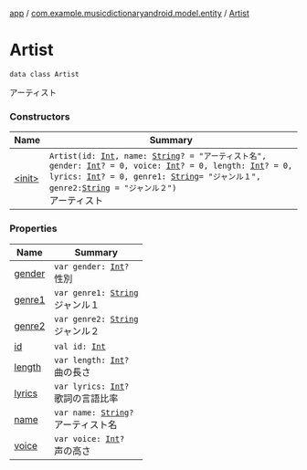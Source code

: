 [app](../../index.md) / [com.example.musicdictionaryandroid.model.entity](../index.md) / [Artist](./index.md)

# Artist

`data class Artist`

アーティスト

### Constructors

| Name | Summary |
|---|---|
| [&lt;init&gt;](-init-.md) | `Artist(id: `[`Int`](https://kotlinlang.org/api/latest/jvm/stdlib/kotlin/-int/index.html)`, name: `[`String`](https://kotlinlang.org/api/latest/jvm/stdlib/kotlin/-string/index.html)`? = "アーティスト名", gender: `[`Int`](https://kotlinlang.org/api/latest/jvm/stdlib/kotlin/-int/index.html)`? = 0, voice: `[`Int`](https://kotlinlang.org/api/latest/jvm/stdlib/kotlin/-int/index.html)`? = 0, length: `[`Int`](https://kotlinlang.org/api/latest/jvm/stdlib/kotlin/-int/index.html)`? = 0, lyrics: `[`Int`](https://kotlinlang.org/api/latest/jvm/stdlib/kotlin/-int/index.html)`? = 0, genre1: `[`String`](https://kotlinlang.org/api/latest/jvm/stdlib/kotlin/-string/index.html)` = "ジャンル１", genre2: `[`String`](https://kotlinlang.org/api/latest/jvm/stdlib/kotlin/-string/index.html)` = "ジャンル２")`<br>アーティスト |

### Properties

| Name | Summary |
|---|---|
| [gender](gender.md) | `var gender: `[`Int`](https://kotlinlang.org/api/latest/jvm/stdlib/kotlin/-int/index.html)`?`<br>性別 |
| [genre1](genre1.md) | `var genre1: `[`String`](https://kotlinlang.org/api/latest/jvm/stdlib/kotlin/-string/index.html)<br>ジャンル１ |
| [genre2](genre2.md) | `var genre2: `[`String`](https://kotlinlang.org/api/latest/jvm/stdlib/kotlin/-string/index.html)<br>ジャンル２ |
| [id](id.md) | `val id: `[`Int`](https://kotlinlang.org/api/latest/jvm/stdlib/kotlin/-int/index.html) |
| [length](length.md) | `var length: `[`Int`](https://kotlinlang.org/api/latest/jvm/stdlib/kotlin/-int/index.html)`?`<br>曲の長さ |
| [lyrics](lyrics.md) | `var lyrics: `[`Int`](https://kotlinlang.org/api/latest/jvm/stdlib/kotlin/-int/index.html)`?`<br>歌詞の言語比率 |
| [name](name.md) | `var name: `[`String`](https://kotlinlang.org/api/latest/jvm/stdlib/kotlin/-string/index.html)`?`<br>アーティスト名 |
| [voice](voice.md) | `var voice: `[`Int`](https://kotlinlang.org/api/latest/jvm/stdlib/kotlin/-int/index.html)`?`<br>声の高さ |
